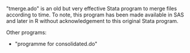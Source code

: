 "tmerge.ado" is an old but very effective Stata program to merge files according to time. To note, this program has been made available in SAS and later in R without acknowledgement to this original Stata program.

Other programs:
- "programme for consolidated.do"
